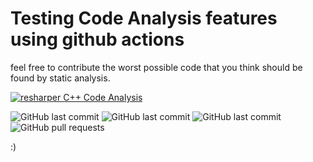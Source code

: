 # Testing Code Analysis features using github actions


feel free to contribute the worst possible code that you think should be found by static analysis.

[![resharper C++ Code Analysis](https://github.com/xls/TestAnalysis/actions/workflows/resharper-analysis.yml/badge.svg)](https://github.com/xls/TestAnalysis/actions/workflows/resharper-analysis.yml)

![GitHub last commit](https://img.shields.io/badge/testing-analysis%20-blue?style=social&logo=GitHub)
![GitHub last commit](https://img.shields.io/badge/code-that%20sucks-blue?style=flat&logo=Bugatti)
![GitHub last commit](https://img.shields.io/github/last-commit/xls/TestAnalysis)
![GitHub pull requests](https://img.shields.io/github/issues-pr/xls/TestAnalysis?color=0088ff)
  
:)
